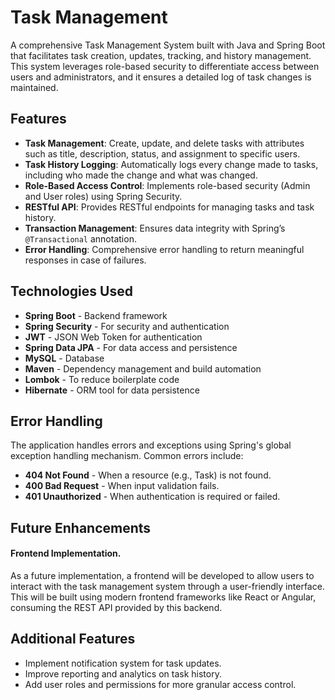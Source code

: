 # Task Management 

A comprehensive Task Management System built with Java and Spring Boot that facilitates task creation, updates, tracking, and history management. This system leverages role-based security to differentiate access between users and administrators, and it ensures a detailed log of task changes is maintained.

## Features

- **Task Management**: Create, update, and delete tasks with attributes such as title, description, status, and assignment to specific users.
- **Task History Logging**: Automatically logs every change made to tasks, including who made the change and what was changed.
- **Role-Based Access Control**: Implements role-based security (Admin and User roles) using Spring Security.
- **RESTful API**: Provides RESTful endpoints for managing tasks and task history.
- **Transaction Management**: Ensures data integrity with Spring’s `@Transactional` annotation.
- **Error Handling**: Comprehensive error handling to return meaningful responses in case of failures.

## Technologies Used

- **Spring Boot** - Backend framework
- **Spring Security** - For security and authentication
- **JWT** - JSON Web Token for authentication
- **Spring Data JPA** - For data access and persistence
- **MySQL** - Database
- **Maven** - Dependency management and build automation
- **Lombok** - To reduce boilerplate code
- **Hibernate** - ORM tool for data persistence

## Error Handling
The application handles errors and exceptions using Spring's global exception handling mechanism. Common errors include:

- **404 Not Found** - When a resource (e.g., Task) is not found.
- **400 Bad Request** - When input validation fails.
- **401 Unauthorized** - When authentication is required or failed.

## Future Enhancements

#### Frontend Implementation.

As a future implementation, a frontend will be developed to allow users to interact with the task management system through a user-friendly interface. This will be built using modern frontend frameworks like React or Angular, consuming the REST API provided by this backend.

## Additional Features
- Implement notification system for task updates.
- Improve reporting and analytics on task history.
- Add user roles and permissions for more granular access control.

